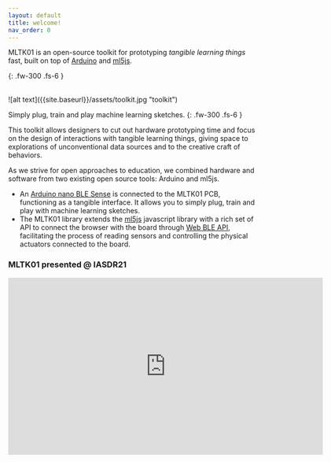```yaml
---
layout: default
title: welcome!
nav_order: 0
---
```


MLTK01 is an open-source toolkit for prototyping _tangible learning things_ fast, built on top of [Arduino](https://www.arduino.cc/) and [ml5js](https://ml5js.org/).

{: .fw-300 .fs-6 }

<br>
![alt text]({{site.baseurl}}/assets/toolkit.jpg "toolkit")
<br>

Simply plug, train and play machine learning sketches.
{: .fw-300 .fs-6 }

This toolkit allows designers to cut out hardware prototyping time and <span class="highlight">focus on the design of interactions with tangible learning things</span>, giving space to explorations of unconventional data sources and to the creative craft of behaviors.

As we strive for open approaches to education, <span class="highlight">we combined hardware and software from two existing open source tools: Arduino and ml5js</span>.

- An [Arduino nano BLE Sense](https://store.arduino.cc/arduino-nano-33-ble-sense) is connected to the MLTK01 PCB, functioning as a tangible interface. It allows you to simply plug, train and play with machine learning sketches.
- The MLTK01 library extends the [ml5js](https://ml5js.org/) javascript library with a rich set of API to connect the browser with the board through [Web BLE API](https://webbluetoothcg.github.io/web-bluetooth/), facilitating the process of reading sensors and controlling the physical actuators connected to the board.

### MLTK01 presented @ IASDR21

<iframe src="https://player.vimeo.com/video/654463896?h=946aaf31ad" width="640" height="360" frameborder="0" allow="autoplay; fullscreen; picture-in-picture" allowfullscreen></iframe>
